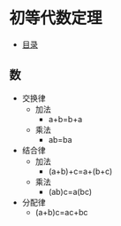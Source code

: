 # 初等代数定理
+ [目录](../README.md)
## 数
+ 交换律
    + 加法
        + a+b=b+a
    + 乘法
        + ab=ba
+ 结合律
    + 加法
        + (a+b)+c=a+(b+c)
    + 乘法
        + (ab)c=a(bc)
+ 分配律
    + (a+b)c=ac+bc
